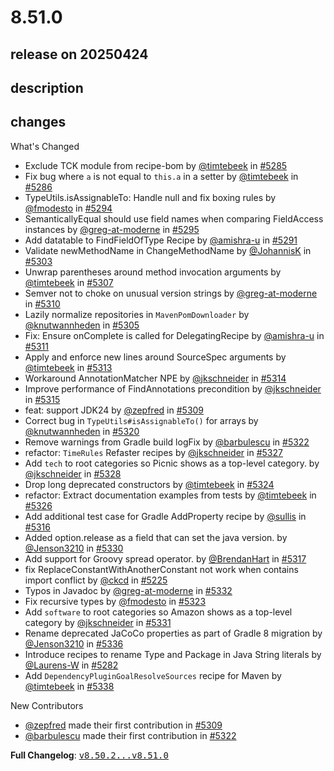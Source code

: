 # 8.51.0

## release on 20250424

## description

## changes

What's Changed

* Exclude TCK module from recipe-bom by <a class="user-mention notranslate" data-hovercard-type="user" data-hovercard-url="/users/timtebeek/hovercard" data-octo-click="hovercard-link-click" data-octo-dimensions="link_type:self" href="https://github.com/timtebeek">@timtebeek</a> in <a class="issue-link js-issue-link" data-error-text="Failed to load title" data-id="2986750090" data-permission-text="Title is private" data-url="https://github.com/openrewrite/rewrite/issues/5285" data-hovercard-type="pull_request" data-hovercard-url="/openrewrite/rewrite/pull/5285/hovercard" href="https://github.com/openrewrite/rewrite/pull/5285">#5285</a>
* Fix bug where <code>a</code> is not equal to <code>this.a</code> in a setter by <a class="user-mention notranslate" data-hovercard-type="user" data-hovercard-url="/users/timtebeek/hovercard" data-octo-click="hovercard-link-click" data-octo-dimensions="link_type:self" href="https://github.com/timtebeek">@timtebeek</a> in <a class="issue-link js-issue-link" data-error-text="Failed to load title" data-id="2986832421" data-permission-text="Title is private" data-url="https://github.com/openrewrite/rewrite/issues/5286" data-hovercard-type="pull_request" data-hovercard-url="/openrewrite/rewrite/pull/5286/hovercard" href="https://github.com/openrewrite/rewrite/pull/5286">#5286</a>
* TypeUtils.isAssignableTo: Handle null and fix boxing rules by <a class="user-mention notranslate" data-hovercard-type="user" data-hovercard-url="/users/fmodesto/hovercard" data-octo-click="hovercard-link-click" data-octo-dimensions="link_type:self" href="https://github.com/fmodesto">@fmodesto</a> in <a class="issue-link js-issue-link" data-error-text="Failed to load title" data-id="2992184385" data-permission-text="Title is private" data-url="https://github.com/openrewrite/rewrite/issues/5294" data-hovercard-type="pull_request" data-hovercard-url="/openrewrite/rewrite/pull/5294/hovercard" href="https://github.com/openrewrite/rewrite/pull/5294">#5294</a>
* SemanticallyEqual should use field names when comparing FieldAccess instances by <a class="user-mention notranslate" data-hovercard-type="user" data-hovercard-url="/users/greg-at-moderne/hovercard" data-octo-click="hovercard-link-click" data-octo-dimensions="link_type:self" href="https://github.com/greg-at-moderne">@greg-at-moderne</a> in <a class="issue-link js-issue-link" data-error-text="Failed to load title" data-id="2992841078" data-permission-text="Title is private" data-url="https://github.com/openrewrite/rewrite/issues/5295" data-hovercard-type="pull_request" data-hovercard-url="/openrewrite/rewrite/pull/5295/hovercard" href="https://github.com/openrewrite/rewrite/pull/5295">#5295</a>
* Add datatable to FindFieldOfType Recipe by <a class="user-mention notranslate" data-hovercard-type="user" data-hovercard-url="/users/amishra-u/hovercard" data-octo-click="hovercard-link-click" data-octo-dimensions="link_type:self" href="https://github.com/amishra-u">@amishra-u</a> in <a class="issue-link js-issue-link" data-error-text="Failed to load title" data-id="2991424804" data-permission-text="Title is private" data-url="https://github.com/openrewrite/rewrite/issues/5291" data-hovercard-type="pull_request" data-hovercard-url="/openrewrite/rewrite/pull/5291/hovercard" href="https://github.com/openrewrite/rewrite/pull/5291">#5291</a>
* Validate newMethodName in ChangeMethodName by <a class="user-mention notranslate" data-hovercard-type="user" data-hovercard-url="/users/JohannisK/hovercard" data-octo-click="hovercard-link-click" data-octo-dimensions="link_type:self" href="https://github.com/JohannisK">@JohannisK</a> in <a class="issue-link js-issue-link" data-error-text="Failed to load title" data-id="2995943313" data-permission-text="Title is private" data-url="https://github.com/openrewrite/rewrite/issues/5303" data-hovercard-type="pull_request" data-hovercard-url="/openrewrite/rewrite/pull/5303/hovercard" href="https://github.com/openrewrite/rewrite/pull/5303">#5303</a>
* Unwrap parentheses around method invocation arguments by <a class="user-mention notranslate" data-hovercard-type="user" data-hovercard-url="/users/timtebeek/hovercard" data-octo-click="hovercard-link-click" data-octo-dimensions="link_type:self" href="https://github.com/timtebeek">@timtebeek</a> in <a class="issue-link js-issue-link" data-error-text="Failed to load title" data-id="2999171524" data-permission-text="Title is private" data-url="https://github.com/openrewrite/rewrite/issues/5307" data-hovercard-type="pull_request" data-hovercard-url="/openrewrite/rewrite/pull/5307/hovercard" href="https://github.com/openrewrite/rewrite/pull/5307">#5307</a>
* Semver not to choke on unusual version strings by <a class="user-mention notranslate" data-hovercard-type="user" data-hovercard-url="/users/greg-at-moderne/hovercard" data-octo-click="hovercard-link-click" data-octo-dimensions="link_type:self" href="https://github.com/greg-at-moderne">@greg-at-moderne</a> in <a class="issue-link js-issue-link" data-error-text="Failed to load title" data-id="2999893483" data-permission-text="Title is private" data-url="https://github.com/openrewrite/rewrite/issues/5310" data-hovercard-type="pull_request" data-hovercard-url="/openrewrite/rewrite/pull/5310/hovercard" href="https://github.com/openrewrite/rewrite/pull/5310">#5310</a>
* Lazily normalize repositories in <code>MavenPomDownloader</code> by <a class="user-mention notranslate" data-hovercard-type="user" data-hovercard-url="/users/knutwannheden/hovercard" data-octo-click="hovercard-link-click" data-octo-dimensions="link_type:self" href="https://github.com/knutwannheden">@knutwannheden</a> in <a class="issue-link js-issue-link" data-error-text="Failed to load title" data-id="2998641461" data-permission-text="Title is private" data-url="https://github.com/openrewrite/rewrite/issues/5305" data-hovercard-type="pull_request" data-hovercard-url="/openrewrite/rewrite/pull/5305/hovercard" href="https://github.com/openrewrite/rewrite/pull/5305">#5305</a>
* Fix: Ensure onComplete is called for DelegatingRecipe by <a class="user-mention notranslate" data-hovercard-type="user" data-hovercard-url="/users/amishra-u/hovercard" data-octo-click="hovercard-link-click" data-octo-dimensions="link_type:self" href="https://github.com/amishra-u">@amishra-u</a> in <a class="issue-link js-issue-link" data-error-text="Failed to load title" data-id="3001117129" data-permission-text="Title is private" data-url="https://github.com/openrewrite/rewrite/issues/5311" data-hovercard-type="pull_request" data-hovercard-url="/openrewrite/rewrite/pull/5311/hovercard" href="https://github.com/openrewrite/rewrite/pull/5311">#5311</a>
* Apply and enforce new lines around SourceSpec arguments by <a class="user-mention notranslate" data-hovercard-type="user" data-hovercard-url="/users/timtebeek/hovercard" data-octo-click="hovercard-link-click" data-octo-dimensions="link_type:self" href="https://github.com/timtebeek">@timtebeek</a> in <a class="issue-link js-issue-link" data-error-text="Failed to load title" data-id="3003210167" data-permission-text="Title is private" data-url="https://github.com/openrewrite/rewrite/issues/5313" data-hovercard-type="pull_request" data-hovercard-url="/openrewrite/rewrite/pull/5313/hovercard" href="https://github.com/openrewrite/rewrite/pull/5313">#5313</a>
* Workaround AnnotationMatcher NPE by <a class="user-mention notranslate" data-hovercard-type="user" data-hovercard-url="/users/jkschneider/hovercard" data-octo-click="hovercard-link-click" data-octo-dimensions="link_type:self" href="https://github.com/jkschneider">@jkschneider</a> in <a class="issue-link js-issue-link" data-error-text="Failed to load title" data-id="3003794228" data-permission-text="Title is private" data-url="https://github.com/openrewrite/rewrite/issues/5314" data-hovercard-type="pull_request" data-hovercard-url="/openrewrite/rewrite/pull/5314/hovercard" href="https://github.com/openrewrite/rewrite/pull/5314">#5314</a>
* Improve performance of FindAnnotations precondition by <a class="user-mention notranslate" data-hovercard-type="user" data-hovercard-url="/users/jkschneider/hovercard" data-octo-click="hovercard-link-click" data-octo-dimensions="link_type:self" href="https://github.com/jkschneider">@jkschneider</a> in <a class="issue-link js-issue-link" data-error-text="Failed to load title" data-id="3003956762" data-permission-text="Title is private" data-url="https://github.com/openrewrite/rewrite/issues/5315" data-hovercard-type="pull_request" data-hovercard-url="/openrewrite/rewrite/pull/5315/hovercard" href="https://github.com/openrewrite/rewrite/pull/5315">#5315</a>
* feat: support JDK24 by <a class="user-mention notranslate" data-hovercard-type="user" data-hovercard-url="/users/zepfred/hovercard" data-octo-click="hovercard-link-click" data-octo-dimensions="link_type:self" href="https://github.com/zepfred">@zepfred</a> in <a class="issue-link js-issue-link" data-error-text="Failed to load title" data-id="2999785124" data-permission-text="Title is private" data-url="https://github.com/openrewrite/rewrite/issues/5309" data-hovercard-type="pull_request" data-hovercard-url="/openrewrite/rewrite/pull/5309/hovercard" href="https://github.com/openrewrite/rewrite/pull/5309">#5309</a>
* Correct bug in <code>TypeUtils#isAssignableTo()</code> for arrays by <a class="user-mention notranslate" data-hovercard-type="user" data-hovercard-url="/users/knutwannheden/hovercard" data-octo-click="hovercard-link-click" data-octo-dimensions="link_type:self" href="https://github.com/knutwannheden">@knutwannheden</a> in <a class="issue-link js-issue-link" data-error-text="Failed to load title" data-id="3006666049" data-permission-text="Title is private" data-url="https://github.com/openrewrite/rewrite/issues/5320" data-hovercard-type="pull_request" data-hovercard-url="/openrewrite/rewrite/pull/5320/hovercard" href="https://github.com/openrewrite/rewrite/pull/5320">#5320</a>
* Remove warnings from Gradle build logFix by <a class="user-mention notranslate" data-hovercard-type="user" data-hovercard-url="/users/barbulescu/hovercard" data-octo-click="hovercard-link-click" data-octo-dimensions="link_type:self" href="https://github.com/barbulescu">@barbulescu</a> in <a class="issue-link js-issue-link" data-error-text="Failed to load title" data-id="3007758498" data-permission-text="Title is private" data-url="https://github.com/openrewrite/rewrite/issues/5322" data-hovercard-type="pull_request" data-hovercard-url="/openrewrite/rewrite/pull/5322/hovercard" href="https://github.com/openrewrite/rewrite/pull/5322">#5322</a>
* refactor: <code>TimeRules</code> Refaster recipes by <a class="user-mention notranslate" data-hovercard-type="user" data-hovercard-url="/users/jkschneider/hovercard" data-octo-click="hovercard-link-click" data-octo-dimensions="link_type:self" href="https://github.com/jkschneider">@jkschneider</a> in <a class="issue-link js-issue-link" data-error-text="Failed to load title" data-id="3009120925" data-permission-text="Title is private" data-url="https://github.com/openrewrite/rewrite/issues/5327" data-hovercard-type="pull_request" data-hovercard-url="/openrewrite/rewrite/pull/5327/hovercard" href="https://github.com/openrewrite/rewrite/pull/5327">#5327</a>
* Add <code>tech</code> to root categories so Picnic shows as a top-level category. by <a class="user-mention notranslate" data-hovercard-type="user" data-hovercard-url="/users/jkschneider/hovercard" data-octo-click="hovercard-link-click" data-octo-dimensions="link_type:self" href="https://github.com/jkschneider">@jkschneider</a> in <a class="issue-link js-issue-link" data-error-text="Failed to load title" data-id="3009125713" data-permission-text="Title is private" data-url="https://github.com/openrewrite/rewrite/issues/5328" data-hovercard-type="pull_request" data-hovercard-url="/openrewrite/rewrite/pull/5328/hovercard" href="https://github.com/openrewrite/rewrite/pull/5328">#5328</a>
* Drop long deprecated constructors by <a class="user-mention notranslate" data-hovercard-type="user" data-hovercard-url="/users/timtebeek/hovercard" data-octo-click="hovercard-link-click" data-octo-dimensions="link_type:self" href="https://github.com/timtebeek">@timtebeek</a> in <a class="issue-link js-issue-link" data-error-text="Failed to load title" data-id="3008446601" data-permission-text="Title is private" data-url="https://github.com/openrewrite/rewrite/issues/5324" data-hovercard-type="pull_request" data-hovercard-url="/openrewrite/rewrite/pull/5324/hovercard" href="https://github.com/openrewrite/rewrite/pull/5324">#5324</a>
* refactor: Extract documentation examples from tests by <a class="user-mention notranslate" data-hovercard-type="user" data-hovercard-url="/users/timtebeek/hovercard" data-octo-click="hovercard-link-click" data-octo-dimensions="link_type:self" href="https://github.com/timtebeek">@timtebeek</a> in <a class="issue-link js-issue-link" data-error-text="Failed to load title" data-id="3008981999" data-permission-text="Title is private" data-url="https://github.com/openrewrite/rewrite/issues/5326" data-hovercard-type="pull_request" data-hovercard-url="/openrewrite/rewrite/pull/5326/hovercard" href="https://github.com/openrewrite/rewrite/pull/5326">#5326</a>
* Add additional test case for Gradle AddProperty recipe by <a class="user-mention notranslate" data-hovercard-type="user" data-hovercard-url="/users/sullis/hovercard" data-octo-click="hovercard-link-click" data-octo-dimensions="link_type:self" href="https://github.com/sullis">@sullis</a> in <a class="issue-link js-issue-link" data-error-text="Failed to load title" data-id="3005562252" data-permission-text="Title is private" data-url="https://github.com/openrewrite/rewrite/issues/5316" data-hovercard-type="pull_request" data-hovercard-url="/openrewrite/rewrite/pull/5316/hovercard" href="https://github.com/openrewrite/rewrite/pull/5316">#5316</a>
* Added option.release as a field that can set the java version. by <a class="user-mention notranslate" data-hovercard-type="user" data-hovercard-url="/users/Jenson3210/hovercard" data-octo-click="hovercard-link-click" data-octo-dimensions="link_type:self" href="https://github.com/Jenson3210">@Jenson3210</a> in <a class="issue-link js-issue-link" data-error-text="Failed to load title" data-id="3010797425" data-permission-text="Title is private" data-url="https://github.com/openrewrite/rewrite/issues/5330" data-hovercard-type="pull_request" data-hovercard-url="/openrewrite/rewrite/pull/5330/hovercard" href="https://github.com/openrewrite/rewrite/pull/5330">#5330</a>
* Add support for Groovy spread operator. by <a class="user-mention notranslate" data-hovercard-type="user" data-hovercard-url="/users/BrendanHart/hovercard" data-octo-click="hovercard-link-click" data-octo-dimensions="link_type:self" href="https://github.com/BrendanHart">@BrendanHart</a> in <a class="issue-link js-issue-link" data-error-text="Failed to load title" data-id="3005706918" data-permission-text="Title is private" data-url="https://github.com/openrewrite/rewrite/issues/5317" data-hovercard-type="pull_request" data-hovercard-url="/openrewrite/rewrite/pull/5317/hovercard" href="https://github.com/openrewrite/rewrite/pull/5317">#5317</a>
* fix ReplaceConstantWithAnotherConstant not work when contains import conflict by <a class="user-mention notranslate" data-hovercard-type="user" data-hovercard-url="/users/ckcd/hovercard" data-octo-click="hovercard-link-click" data-octo-dimensions="link_type:self" href="https://github.com/ckcd">@ckcd</a> in <a class="issue-link js-issue-link" data-error-text="Failed to load title" data-id="2952152996" data-permission-text="Title is private" data-url="https://github.com/openrewrite/rewrite/issues/5225" data-hovercard-type="pull_request" data-hovercard-url="/openrewrite/rewrite/pull/5225/hovercard" href="https://github.com/openrewrite/rewrite/pull/5225">#5225</a>
* Typos in Javadoc by <a class="user-mention notranslate" data-hovercard-type="user" data-hovercard-url="/users/greg-at-moderne/hovercard" data-octo-click="hovercard-link-click" data-octo-dimensions="link_type:self" href="https://github.com/greg-at-moderne">@greg-at-moderne</a> in <a class="issue-link js-issue-link" data-error-text="Failed to load title" data-id="3012716702" data-permission-text="Title is private" data-url="https://github.com/openrewrite/rewrite/issues/5332" data-hovercard-type="pull_request" data-hovercard-url="/openrewrite/rewrite/pull/5332/hovercard" href="https://github.com/openrewrite/rewrite/pull/5332">#5332</a>
* Fix recursive types by <a class="user-mention notranslate" data-hovercard-type="user" data-hovercard-url="/users/fmodesto/hovercard" data-octo-click="hovercard-link-click" data-octo-dimensions="link_type:self" href="https://github.com/fmodesto">@fmodesto</a> in <a class="issue-link js-issue-link" data-error-text="Failed to load title" data-id="3007865245" data-permission-text="Title is private" data-url="https://github.com/openrewrite/rewrite/issues/5323" data-hovercard-type="pull_request" data-hovercard-url="/openrewrite/rewrite/pull/5323/hovercard" href="https://github.com/openrewrite/rewrite/pull/5323">#5323</a>
* Add <code>software</code> to root categories so Amazon shows as a top-level category by <a class="user-mention notranslate" data-hovercard-type="user" data-hovercard-url="/users/jkschneider/hovercard" data-octo-click="hovercard-link-click" data-octo-dimensions="link_type:self" href="https://github.com/jkschneider">@jkschneider</a> in <a class="issue-link js-issue-link" data-error-text="Failed to load title" data-id="3012469473" data-permission-text="Title is private" data-url="https://github.com/openrewrite/rewrite/issues/5331" data-hovercard-type="pull_request" data-hovercard-url="/openrewrite/rewrite/pull/5331/hovercard" href="https://github.com/openrewrite/rewrite/pull/5331">#5331</a>
* Rename deprecated JaCoCo properties as part of Gradle 8 migration by <a class="user-mention notranslate" data-hovercard-type="user" data-hovercard-url="/users/Jenson3210/hovercard" data-octo-click="hovercard-link-click" data-octo-dimensions="link_type:self" href="https://github.com/Jenson3210">@Jenson3210</a> in <a class="issue-link js-issue-link" data-error-text="Failed to load title" data-id="3015287023" data-permission-text="Title is private" data-url="https://github.com/openrewrite/rewrite/issues/5336" data-hovercard-type="pull_request" data-hovercard-url="/openrewrite/rewrite/pull/5336/hovercard" href="https://github.com/openrewrite/rewrite/pull/5336">#5336</a>
* Introduce recipes to rename Type and Package in Java String literals by <a class="user-mention notranslate" data-hovercard-type="user" data-hovercard-url="/users/Laurens-W/hovercard" data-octo-click="hovercard-link-click" data-octo-dimensions="link_type:self" href="https://github.com/Laurens-W">@Laurens-W</a> in <a class="issue-link js-issue-link" data-error-text="Failed to load title" data-id="2984989299" data-permission-text="Title is private" data-url="https://github.com/openrewrite/rewrite/issues/5282" data-hovercard-type="pull_request" data-hovercard-url="/openrewrite/rewrite/pull/5282/hovercard" href="https://github.com/openrewrite/rewrite/pull/5282">#5282</a>
* Add <code>DependencyPluginGoalResolveSources</code> recipe for Maven by <a class="user-mention notranslate" data-hovercard-type="user" data-hovercard-url="/users/timtebeek/hovercard" data-octo-click="hovercard-link-click" data-octo-dimensions="link_type:self" href="https://github.com/timtebeek">@timtebeek</a> in <a class="issue-link js-issue-link" data-error-text="Failed to load title" data-id="3017085247" data-permission-text="Title is private" data-url="https://github.com/openrewrite/rewrite/issues/5338" data-hovercard-type="pull_request" data-hovercard-url="/openrewrite/rewrite/pull/5338/hovercard" href="https://github.com/openrewrite/rewrite/pull/5338">#5338</a>

New Contributors

* <a class="user-mention notranslate" data-hovercard-type="user" data-hovercard-url="/users/zepfred/hovercard" data-octo-click="hovercard-link-click" data-octo-dimensions="link_type:self" href="https://github.com/zepfred">@zepfred</a> made their first contribution in <a class="issue-link js-issue-link" data-error-text="Failed to load title" data-id="2999785124" data-permission-text="Title is private" data-url="https://github.com/openrewrite/rewrite/issues/5309" data-hovercard-type="pull_request" data-hovercard-url="/openrewrite/rewrite/pull/5309/hovercard" href="https://github.com/openrewrite/rewrite/pull/5309">#5309</a>
* <a class="user-mention notranslate" data-hovercard-type="user" data-hovercard-url="/users/barbulescu/hovercard" data-octo-click="hovercard-link-click" data-octo-dimensions="link_type:self" href="https://github.com/barbulescu">@barbulescu</a> made their first contribution in <a class="issue-link js-issue-link" data-error-text="Failed to load title" data-id="3007758498" data-permission-text="Title is private" data-url="https://github.com/openrewrite/rewrite/issues/5322" data-hovercard-type="pull_request" data-hovercard-url="/openrewrite/rewrite/pull/5322/hovercard" href="https://github.com/openrewrite/rewrite/pull/5322">#5322</a>

<strong>Full Changelog</strong>: <a class="commit-link" href="https://github.com/openrewrite/rewrite/compare/v8.50.2...v8.51.0"><tt>v8.50.2...v8.51.0</tt></a>

